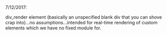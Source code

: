 

7/12/2017:

div_render element (basically an unspecified blank div that you can shove crap into)...no assumptions...intended for real-time rendering of custom elements which we have no fixed module for.
